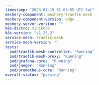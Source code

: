 ```yaml
---
timestamp: "2023-07-15 01:03:55 UTC Sat"
meshery-component: meshery-traefik-mesh
meshery-component-version: edge
meshery-server-version: ""
k8s-distro: minikube
k8s-version: "v1.25.2"
service-mesh: traefik-mesh
service-mesh-version: ""
tests:
  pod/traefik-mesh-controller: "Running"
  pod/traefik-mesh-proxy: "Running"
  pod/grafana-core:  "Running"
  pod/jaeger: "Running"
  pod/prometheus-core: "Running" 
overall-status: "passing"
---
```

